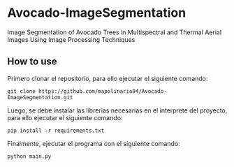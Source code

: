 # Avocado-ImageSegmentation
Image Segmentation of Avocado Trees in Multispectral and Thermal Aerial Images Using Image Processing Techniques

## How to use

Primero clonar el repositorio, para ello ejecutar el siguiente comando:
````
git clone https://github.com/mapolinario94/Avocado-ImageSegmentation.git
````

Luego, se debe instalar las librerias necesarias en el interprete del proyecto, para ello 
ejecutar el siguiente comando: 

```
pip install -r requirements.txt
```

Finalmente, ejecutar el programa con el siguiente comando:

````
python main.py